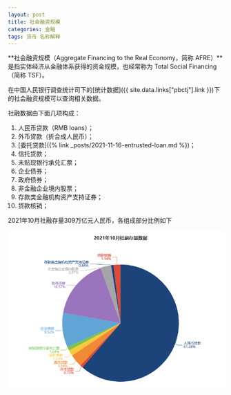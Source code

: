```yaml
---
layout: post
title: 社会融资规模
categories: 金融
tags: 货币 名称解释
---
```

**社会融资规模（Aggregate Financing to the Real Economy，简称 AFRE）**是指实体经济从金融体系获得的资金规模，也经常称为 Total Social Financing（简称 TSF）。

在中国人民银行调查统计司下的[统计数据]({{ site.data.links["pbctj"].link }})下的社会融资规模可以查询相关数据。

社融数据由下面几项构成：
1. 人民币贷款（RMB loans）；
2. 外币贷款（折合成人民币）；
3. [委托贷款]({% link _posts/2021-11-16-entrusted-loan.md %})；
4. 信托贷款；
5. 未贴现银行承兑汇票；
6. 企业债券；
7. 政府债券；
8. 非金融企业境内股票；
9. 存款类金融机构资产支持证券；
10. 贷款核销；

2021年10月社融存量309万亿元人民币，各组成部分比例如下

![2021年10月社融存量数据](/assets/img/post/202110-AFRE-barchart.png "2021年10月社融存量数据")
